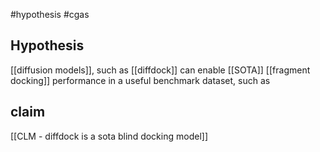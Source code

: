 #hypothesis  #cgas 



## Hypothesis
[[diffusion models]], such as [[diffdock]] can enable [[SOTA]] [[fragment docking]] performance in a useful benchmark dataset, such as 




## claim 
[[CLM - diffdock is a sota blind docking model]]